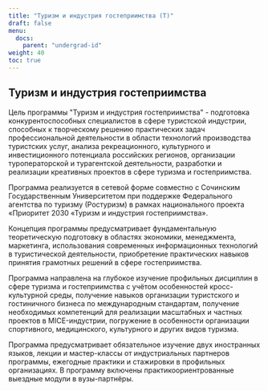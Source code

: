 ```yaml
---
title: "Туризм и индустрия гостеприимства (Т)"
draft: false
menu:
  docs:
    parent: "undergrad-id"
weight: 40
toc: true
---
```


## Туризм и индустрия гостеприимства

<!--
![](https://img.shields.io/badge/Баклавриат-Менеджмент-blue) ![](https://img.shields.io/badge/%D0%95%D0%93%D0%AD-%D0%A0%D1%83%D1%81%D1%81%D0%BA%D0%B8%D0%B9_%7C_%D0%9C%D0%B0%D1%82%D0%B5%D0%BC%D0%B0%D1%82%D0%B8%D0%BA%D0%B0_%7C_%D0%98%D0%BD%D0%BE%D1%81%D1%82%D1%80%D0%B0%D0%BD%D0%BD%D1%8B%D0%B9%20%D1%8F%D0%B7%D1%8B%D0%BA-blue)
![](https://img.shields.io/badge/Всего_мест-25-blue)
-->

Цель программы "Туризм и индустрия гостеприимства" - подготовка конкурентоспособных специалистов в сфере туристской индустрии, способных к творческому решению практических задач профессиональной деятельности в области технологий производства туристских услуг, анализа рекреационного, культурного и инвестиционного потенциала российских регионов, организации туроператорской и турагентской деятельности, разработки и реализации креативных проектов в сфере туризма и гостеприимства.

Программа реализуется в сетевой форме совместно с Сочинским Государственным Университетом при поддержке Федерального агентства по туризму (Ростуризм) в рамках национального проекта «Приоритет 2030 «Туризм и индустрия гостеприимства».

Концепция программы предусматривает фундаментальную теоретическую подготовку в областях экономики, менеджмента, маркетинга, использования современных информационных технологий в туристической деятельности, приобретение практических навыков принятия грамотных решений в сфере гостеприимства.

Программа направлена на глубокое изучение профильных дисциплин в сфере туризма и гостеприимства с учётом особенностей кросс-культурной среды, получение навыков организации туристского и гостиничного бизнеса по международным стандартам, получение необходимых компетенций для реализации масштабных и частных проектов в MICE-индустрии, погружение в особенности организации спортивного, медицинского, культурного и других видов туризма.

Программа предусматривает обязательное изучение двух иностранных языков, лекции и мастер-классы от индустриальных партнеров программы, ежегодные практики и стажировки в профильных организациях. В программу включены практикоориентрованные выездные модули в вузы-партнёры.
